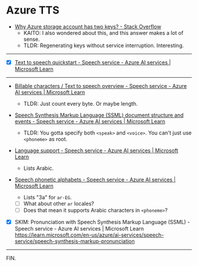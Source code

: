 # Azure TTS

- [Why Azure storage account has two keys? - Stack Overflow](https://stackoverflow.com/a/46832620)
    * KAITO: I also wondered about this, and this answer makes a lot of sense.
    * TLDR: Regenerating keys without service interruption. Interesting.

---

- [x] [Text to speech quickstart - Speech service - Azure AI services | Microsoft Learn](https://learn.microsoft.com/en-us/azure/ai-services/speech-service/get-started-text-to-speech?tabs=windows%2Cterminal&pivots=programming-language-javascript)

---

- [Billable characters / Text to speech overview - Speech service - Azure AI services | Microsoft Learn](https://learn.microsoft.com/en-us/azure/ai-services/speech-service/text-to-speech#billable-characters)
    * TLDR: Just count every byte.
    Or maybe length.

- [Speech Synthesis Markup Language (SSML) document structure and events - Speech service - Azure AI services | Microsoft Learn](https://learn.microsoft.com/en-us/azure/ai-services/speech-service/speech-synthesis-markup-structure)
    * TLDR: You gotta specify both `<speak>` and `<voice>`. You can't just use `<phoneme>` as root.

- [Language support - Speech service - Azure AI services | Microsoft Learn](https://learn.microsoft.com/en-us/azure/ai-services/speech-service/language-support?tabs=tts)
    * Lists Arabic.
    
- [Speech phonetic alphabets - Speech service - Azure AI services | Microsoft Learn](https://learn.microsoft.com/en-us/azure/ai-services/speech-service/speech-ssml-phonetic-sets)
    * Lists "3a" for `ar-EG`.
    * [ ] What about other `ar` locales?
    * [ ] Does that mean it supports Arabic characters in `<phoneme>`?

- [x] SKIM: Pronunciation with Speech Synthesis Markup Language (SSML) - Speech service - Azure AI services | Microsoft Learn
https://learn.microsoft.com/en-us/azure/ai-services/speech-service/speech-synthesis-markup-pronunciation

---

FIN.
